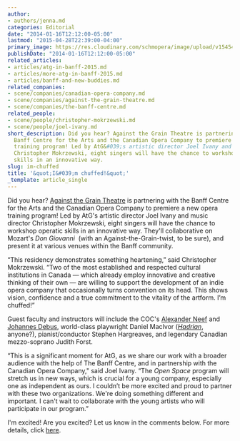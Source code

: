 ```yaml
---
author:
- authors/jenna.md
categories: Editorial
date: "2014-01-16T12:12:00-05:00"
lastmod: "2015-04-28T22:39:00-04:00"
primary_image: https://res.cloudinary.com/schmopera/image/upload/v1545409169/media/webhook-uploads/1430275041267/AtG1.jpg.jpg
publishDate: "2014-01-16T12:12:00-05:00"
related_articles:
- articles/atg-in-banff-2015.md
- articles/more-atg-in-banff-2015.md
- articles/banff-and-new-buddies.md
related_companies:
- scene/companies/canadian-opera-company.md
- scene/companies/against-the-grain-theatre.md
- scene/companies/the-banff-centre.md
related_people:
- scene/people/christopher-mokrzewski.md
- scene/people/joel-ivany.md
short_description: Did you hear? Against the Grain Theatre is partnering with the
  Banff Centre for the Arts and the Canadian Opera Company to premiere a new opera
  training program! Led by AtG&#039;s artistic director Joel Ivany and music director
  Christopher Mokrzewski, eight singers will have the chance to workshop operatic
  skills in an innovative way.
slug: im-chuffed
title: '&quot;I&#039;m chuffed!&quot;'
_template: article_single
---
```


Did you hear? [Against the Grain Theatre](http://againstthegraintheatre.com/) is partnering with the Banff Centre for the Arts and the Canadian Opera Company to premiere a new opera training program! Led by AtG's artistic director Joel Ivany and music director Christopher Mokrzewski, eight singers will have the chance to workshop operatic skills in an innovative way. They'll collaborative on Mozart's _Don Giovanni_  (with an Against-the-Grain-twist, to be sure), and present it at various venues within the Banff community.

“This residency demonstrates something heartening,” said Christopher Mokrzewski. “Two of the most established and respected cultural institutions in Canada — which already employ innovative and creative thinking of their own — are willing to support the development of an indie opera company that occasionally turns convention on its head. This shows vision, confidence and a true commitment to the vitality of the artform. I’m chuffed!”

Guest faculty and instructors will include the COC's [Alexander Neef](http://www.coc.ca/aboutthecoc/alexanderneef/Bio.aspx) and [Johannes Debus](http://www.coc.ca/aboutthecoc/companymembers/Orchestra/JohannesDebus.aspx), world-class playwright Daniel MacIvor ([_Hadrian_](http://www.coc.ca/PerformancesAndTickets/Hadrian.aspx), anyone?), pianist/conductor Stephen Hargreaves, and legendary Canadian mezzo-soprano Judith Forst.

“This is a significant moment for AtG, as we share our work with a broader audience with the help of The Banff Centre, and in partnership with the Canadian Opera Company," said Joel Ivany. “The _Open Space_ program will stretch us in new ways, which is crucial for a young company, especially one as independent as ours. I couldn’t be more excited and proud to partner with these two organizations. We're doing something different and important. I can't wait to collaborate with the young artists who will participate in our program.”

I'm excited! Are you excited? Let us know in the comments below. For more details, click [here](http://us5.campaign-archive2.com/?u=a310ed3217aac023b710a846a&id=b381cf603c&e=0c7e443ea8).
